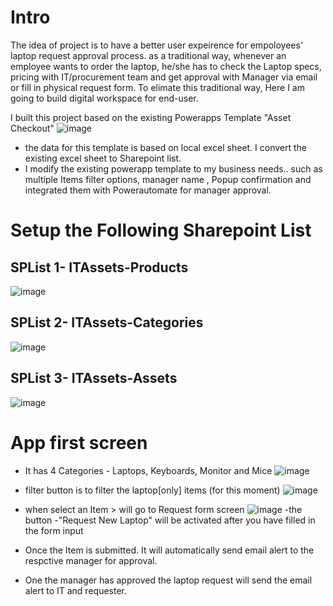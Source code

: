 # Intro 
The idea of project is to have a better user expeirence for empoloyees' laptop request approval process.
as a traditional way, whenever an employee wants to order the laptop, he/she has to check the Laptop specs, pricing with IT/procurement team and get approval with Manager via email or fill in
physical request form. To elimate this traditional way, Here I am going to build digital workspace for end-user.

I built this project based on the existing Powerapps Template "Asset Checkout"
![image](https://github.com/SGA-JS/IT-Assets-Order-apps/assets/73696641/3b2cca6a-2a03-427c-932e-c2c32ef0f902)
- the data for this template is based on local excel sheet. I convert the existing excel sheet to Sharepoint list.
- I modify the existing powerapp template to my business needs.. such as multiple Items filter options, manager name , Popup confirmation and integrated them
with Powerautomate for manager approval.


# Setup the Following Sharepoint List

## SPList 1- ITAssets-Products
![image](https://github.com/SGA-JS/IT-Assets-Order-apps/assets/73696641/c063c115-f6b4-4e69-a675-a0ce50d1099a)

## SPList 2- ITAssets-Categories
![image](https://github.com/SGA-JS/IT-Assets-Order-apps/assets/73696641/b6cec334-3aa0-4a96-b455-dae70eed7dfa)

## SPList 3- ITAssets-Assets
![image](https://github.com/SGA-JS/IT-Assets-Order-apps/assets/73696641/f9a17f35-6ae2-4623-8030-edab7c0a62a1)


# App first screen

- It has 4 Categories - Laptops, Keyboards, Monitor and Mice
![image](https://github.com/SGA-JS/IT-Assets-Order-apps/assets/73696641/9528d8f2-9ae4-4ad6-9fb2-9a28c59319ec)

- filter button is to filter the laptop[only] items (for this moment)
![image](https://github.com/SGA-JS/IT-Assets-Order-apps/assets/73696641/e4468ade-d069-4dba-81ca-58d0cec59c5d)


- when select an Item > will go to Request form screen
  ![image](https://github.com/SGA-JS/IT-Assets-Order-apps/assets/73696641/32279c75-05cf-43cd-a2c7-f3f75af9dd28)
  -the button -"Request New Laptop" will be activated after you have filled in the form input

- Once the Item is submitted. It will automatically send email alert to the respctive manager for approval.
- One the manager has approved the laptop request will send the email alert to IT and requester.



